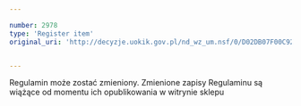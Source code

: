 ```yaml
---

number: 2978
type: 'Register item'
original_uri: 'http://decyzje.uokik.gov.pl/nd_wz_um.nsf/0/D02DB07F00C92FC2C12579CA0042495E?OpenDocument'


---
```


Regulamin może zostać zmieniony. Zmienione zapisy Regulaminu są wiążące od momentu ich opublikowania w witrynie sklepu
